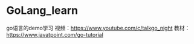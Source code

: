 # GoLang_learn
go语言的demo学习
视频：https://www.youtube.com/c/talkgo_night
教材：https://www.javatpoint.com/go-tutorial

